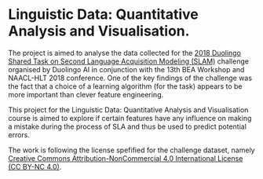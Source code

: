 # Linguistic Data: Quantitative Analysis and Visualisation.

The project is aimed to analyse the data collected for the [2018 Duolingo Shared Task on Second Language Acquisition Modeling (SLAM)](http://sharedtask.duolingo.com/2018) challenge organised by Duolingo AI in conjunction with the 13th BEA Workshop and NAACL-HLT 2018 conference. One of the key findings of the challenge was the fact that a choice of a learning algorithm (for the task) appears to be more important than clever feature engineering.

This project for the Linguistic Data: Quantitative Analysis and Visualisation course is aimed to explore if certain features have any influence on making a mistake during the process of SLA and thus be used to predict potential errors.

The work is following the license spefified for the challenge dataset, namely [Creative Commons Attribution-NonCommercial 4.0 International License (CC BY-NC 4.0)](https://creativecommons.org/choose/results-one?license_code=by-nc&amp;jurisdiction=&amp;version=4.0&amp;lang=en).
